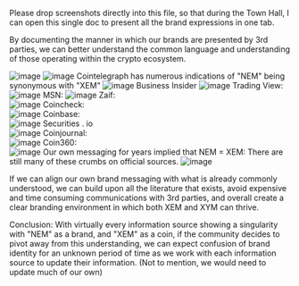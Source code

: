Please drop screenshots directly into this file, so that during the Town Hall, I can open this single doc to present all the brand expressions in one tab. 

By documenting the manner in which our brands are presented by 3rd parties, we can better understand the common language and understanding of those operating within the crypto ecosystem.

![image](https://user-images.githubusercontent.com/78247431/126753276-1600fcf5-ec33-47aa-9e92-f048dc9b2732.png)
![image](https://user-images.githubusercontent.com/78247431/126854969-efea6e8b-1d09-4752-8f4b-73b63e436de4.png)
Cointelegraph has numerous indications of "NEM" being synonymous with "XEM"
![image](https://user-images.githubusercontent.com/78247431/126855028-bc53015f-f4ce-4896-b790-fc2031c3b1c3.png)
Business Insider
![image](https://user-images.githubusercontent.com/78247431/126855087-059019d3-ee97-404a-9476-66a2e09822b0.png)
Trading View:
![image](https://user-images.githubusercontent.com/78247431/126855250-57eca265-ca6d-412c-b140-0d1a2e5a0bb7.png)
MSN:
![image](https://user-images.githubusercontent.com/78247431/126855283-d78e872e-f068-44ad-98c9-59ce713dcba5.png)
Zaif:  
![image](https://user-images.githubusercontent.com/78247431/126855497-76bd1ece-c099-423a-bbb9-d9474006fd61.png)
Coincheck:  
![image](https://user-images.githubusercontent.com/78247431/126855553-48c30d90-583a-4d2a-9136-82ecac00b216.png)
Coinbase:  
![image](https://user-images.githubusercontent.com/78247431/126855588-cc2b1d18-019d-400f-8ddf-99700f6be0e3.png)
Securities . io  
![image](https://user-images.githubusercontent.com/78247431/126855643-59b62553-c056-4279-a563-08fd8f5b73c6.png)
Coinjournal:  
![image](https://user-images.githubusercontent.com/78247431/126855670-b4bf9723-433c-4336-a127-e0a8c3b7ad86.png)
Coin360:  
![image](https://user-images.githubusercontent.com/78247431/126855716-027e05b6-8500-405b-9d61-0c649fee5d7d.png)
Our own messaging for years implied that NEM = XEM:  There are still many of these crumbs on official sources. 
![image](https://user-images.githubusercontent.com/78247431/126855764-d31ac965-8c0e-4ec5-970f-d09722b348e2.png)


If we can align our own brand messaging with what is already commonly understood, we can build upon all the literature that exists, avoid expensive and time consuming communications with 3rd parties, and overall create a clear branding environment in which both XEM and XYM can thrive. 

Conclusion:
With virtually every information source showing a singularity with "NEM" as a brand, and "XEM" as a coin, if the community decides to pivot away from this understanding, we can expect confusion of brand identity for an unknown period of time as we work with each information source to update their information. (Not to mention, we would need to update much of our own)
